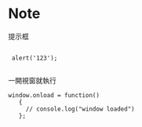 # Note

提示框
```

 alert('123');
 
 ```
 一開視窗就執行
 ```
window.onload = function() 
    {
      // console.log("window loaded")
    };
 ```
